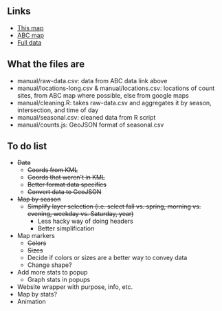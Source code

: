 Links
-----
* [This map](http://mollietaylor.com/skills/js/leaflet/abc-bike-counts/)
* [ABC map](https://maps.google.com/maps/ms?msa=0&msid=207303117555710580147.0004cccef4743cbbddec0&ie=UTF8&t=m&ll=33.788849,-84.379463&spn=0.13696,0.219727&z=12&source=embed)
* [Full data](https://www.dropbox.com/sh/i1pdkccpto3rcgk/8kvUniSjZr)

What the files are
------------------
* manual/raw-data.csv: data from ABC data link above
* manual/locations-long.csv & manual/locations.csv: locations of count sites, from ABC map where possible, else from google maps
* manual/cleaning.R: takes raw-data.csv and aggregates it by season, intersection, and time of day
* manual/seasonal.csv: cleaned data from R script
* manual/counts.js: GeoJSON format of seasonal.csv

To do list
----------
* ~~Data~~
	* ~~Coords from KML~~
	* ~~Coords that weren't in KML~~
	* ~~Better format data specifics~~
	* ~~Convert data to GeoJSON~~
* ~~Map by season~~
	* ~~Simplify layer selection (i.e. select fall vs. spring, morning vs. evening, weekday vs. Saturday, year)~~
		* Less hacky way of doing headers
		* Better simplification
* Map markers
	* ~~Colors~~
	* ~~Sizes~~
	* Decide if colors or sizes are a better way to convey data 
	* Change shape?
* Add more stats to popup
	* Graph stats in popups
* Website wrapper with purpose, info, etc.
* Map by stats?
* Animation


